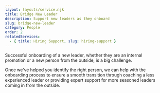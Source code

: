 ```yaml
---
layout: layouts/service.njk
title: Bridge New Leader
description: Support new leaders as they onboard
slug: bridge-new-leader
category: People
order: 2
relatedServices:
  - { title: Hiring Support, slug: hiring-support }
---
```

Successful onboarding of a new leader, whether they are an internal promotion or a new person from the outside, is a big challenge.

Once we've helped you identify the right person, we can help with the onboarding process to ensure a smooth transition through coaching a less experienced leader or providing expert support for more seasoned leaders coming in from the outside.
